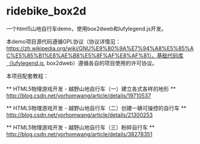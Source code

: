ridebike_box2d
==============

一个html5山地自行车demo，使用box2dweb和lufylegend.js开发。

本demo项目源代码遵循GPL协议（协议详情见：https://zh.wikipedia.org/wiki/GNU%E9%80%9A%E7%94%A8%E5%85%AC%E5%85%B1%E8%AE%B8%E5%8F%AF%E8%AF%81）。基础代码库（lufylegend.js, box2dweb）遵循各自的项目使用的许可协议。

本项目配套教程：

** HTML5物理游戏开发 - 越野山地自行车（一）建立各式各样的地形 **
http://blog.csdn.net/yorhomwang/article/details/19710537

** HTML5物理游戏开发 - 越野山地自行车（二）创建一辆可操控的自行车 **
http://blog.csdn.net/yorhomwang/article/details/21300253

** HTML5物理游戏开发 - 越野山地自行车（三）粉碎自行车 **
http://blog.csdn.net/yorhomwang/article/details/38278351
